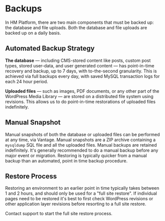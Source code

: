 # Backups

In HM Platform, there are two main components that must be backed up: the database and file uploads. Both the database and file uploads are backed up on a daily basis.

## Automated Backup Strategy

**The database** — including CMS-stored content like posts, custom post types, stored user-data, and user generated content — has point-in-time recovery and backup, up to 7 days, with to-the-second granularity. This is achieved via full backups every day, with saved MySQL transaction logs for each 24 hour period.

**Uploaded files** — such as images, PDF documents, or any other part of the WordPress Media Library — are stored on a distributed file system using revisions. This allows us to do point-in-time restorations of uploaded files indefinitely.

## Manual Snapshot

Manual snapshots of both the database or uploaded files can be performed at any time, via Vantage. Manual snapshots are a ZIP archive containing a `mysqldump` SQL file and all the uploaded files. Manual backups are retained indefinitely. It's generally recommended to do a manual backup before any major event or migration. Restoring is typically quicker from a manual backup than an automated, point in time backup procedure.

## Restore Process

Restoring an environment to an earlier point in time typically takes between 1 and 2 hours, and should only be used for a "full site restore". If individual pages need to be restored it's best to first check WordPress revisions or other application layer revisions before resorting to a full site restore.

Contact support to start the full site restore process.
